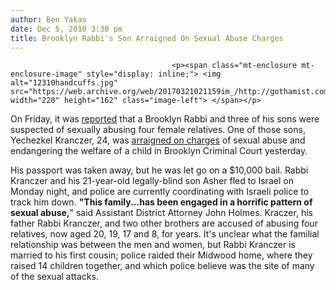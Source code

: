 ```yaml
---
author: Ben Yakas
date: Dec 5, 2010 3:30 pm
title: Brooklyn Rabbi's Son Arraigned On Sexual Abuse Charges
---
```


	
										<p><span class="mt-enclosure mt-enclosure-image" style="display: inline;"> <img alt="12310handcuffs.jpg" src="https://web.archive.org/web/20170321021159im_/http://gothamist.com/attachments/byakas/12310handcuffs.jpg" width="220" height="162" class="image-left"> </span></p>

<p>On Friday, it was <a href="https://web.archive.org/web/20170321021159/http://gothamist.com/2010/12/03/brooklyn_rabbi_and_sons_accused_of.php">reported</a> that a Brooklyn Rabbi and three of his sons were suspected of sexually abusing four female relatives. One of those sons, Yechezkel Kranczer, 24, was <a href="https://web.archive.org/web/20170321021159/http://www.nydailynews.com/ny_local/2010/12/04/2010-12-04_rabbis_son_accused_of_sexual_abuse_ordered_to_stay_away_from_underage_victims.html">arraigned on charges</a> of sexual abuse and endangering the welfare of a child in Brooklyn Criminal Court yesterday.</p>

<p>His passport was taken away, but he was let go on a $10,000 bail. Rabbi Kranczer and his 21-year-old legally-blind son Asher fled to Israel on Monday night, and police are currently coordinating with Israeli police to track him down. <strong>&quot;This family...has been engaged in a horrific pattern of sexual abuse,</strong>&quot; said Assistant District Attorney John Holmes. Kraczer, his father Rabbi Kranczer, and two other brothers are accused of abusing four relatives, now aged 20, 19, 17 and 8, for years. It&apos;s unclear what the familial relationship was between the men and women, but Rabbi Kranczer is married to his first cousin; police raided their Midwood home, where they raised 14 children together, and which police believe was the site of many of the sexual attacks.</p>					
										
									
				